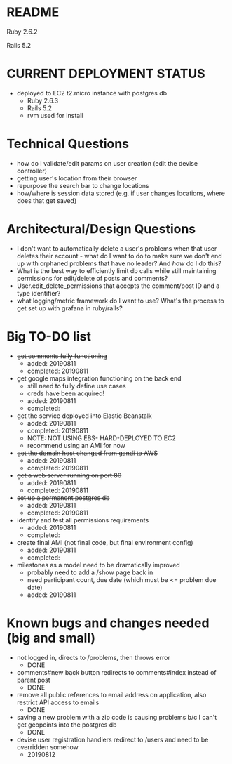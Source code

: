 # README

Ruby 2.6.2

Rails 5.2

# CURRENT DEPLOYMENT STATUS
* deployed to EC2 t2.micro instance with postgres db
  * Ruby 2.6.3
  * Rails 5.2
  * rvm used for install


# Technical Questions

* how do I validate/edit params on user creation (edit the devise controller)
* getting user's location from their browser
* repurpose the search bar to change locations
* how/where is session data stored (e.g. if user changes locations, where does that get saved)




# Architectural/Design Questions


* I don't want to automatically delete a user's problems when that user deletes their account - what do I want to do to make sure we don't end up with orphaned problems that have no leader? And *how* do I do this?
* What is the best way to efficiently limit db calls while still maintaining permissions for edit/delete of posts and comments?
* User.edit_delete_permissions that accepts the comment/post ID and a type identifier?
* what logging/metric framework do I want to use? What's the process to get set up with grafana in ruby/rails?



# Big TO-DO list

* ~~get comments fully functioning~~
  * added: 20190811
  * completed: 20190811
* get google maps integration functioning on the back end
  * still need to fully define use cases
  * creds have been acquired!
  * added: 20190811
  * completed: 
* ~~get the service deployed into Elastic Beanstalk~~
  * added: 20190811
  * completed: 20190811
  * NOTE: NOT USING EBS- HARD-DEPLOYED TO EC2
  * recommend using an AMI for now
* ~~get the domain host changed from gandi to AWS~~
  * added: 20190811
  * completed: 20190811
* ~~get a web server running on port 80~~
  * added: 20190811
  * completed: 20190811
* ~~set up a permanent postgres db~~
  * added: 20190811
  * completed: 20190811
* identify and test all permissions requirements
  * added: 20190811
  * completed: 
* create final AMI (not final code, but final environment config)
  * added: 20190811
  * completed: 
* milestones as a model need to be dramatically improved
  * probably need to add a /show page back in
  * need participant count, due date (which must be <= problem due date)
  * added: 20190811


# Known bugs and changes needed (big and small)
* not logged in, directs to /problems, then throws error
  * DONE
* comments#new back button redirects to comments#index instead of parent post
  * DONE
* remove all public references to email address on application, also restrict API access to emails
  * DONE
* saving a new problem with a zip code is causing problems b/c I can't get geopoints into the postgres db
  * DONE
* devise user registration handlers redirect to /users and need to be overridden somehow
  * 20190812

